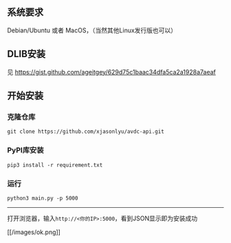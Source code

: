 ## 系统要求

Debian/Ubuntu 或者 MacOS，（当然其他Linux发行版也可以）

## DLIB安装

见 https://gist.github.com/ageitgey/629d75c1baac34dfa5ca2a1928a7aeaf

## 开始安装

### 克隆仓库

```
git clone https://github.com/xjasonlyu/avdc-api.git
```

### PyPI库安装

```
pip3 install -r requirement.txt
```

### 运行

```
python3 main.py -p 5000
```

------

打开浏览器，输入`http://<你的IP>:5000`，看到JSON显示即为安装成功

[[/images/ok.png]]

